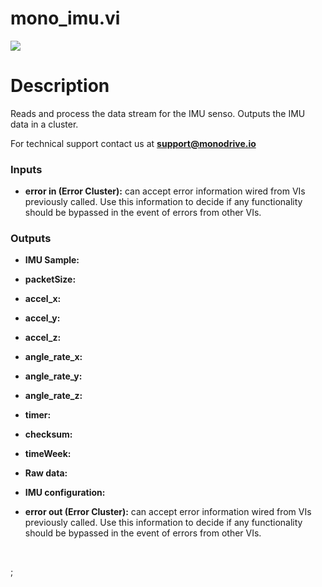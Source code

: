 # mono_imu.vi

<p class="img_container">
<img class="lg_img" src="C:\Users\graci\monodrive\documentation\docs\LV_client\sensors\mono_imu.png"/>
</p>

# Description

Reads and process the data stream for the IMU senso. Outputs the IMU data in a cluster.

For technical support contact us at <b>support@monodrive.io</b> 

### Inputs

- **error in (Error Cluster):** can accept error information wired from VIs previously called. Use this information to decide if any functionality should be bypassed in the event of errors from other VIs. 

### Outputs

- **IMU Sample:**   

- **packetSize:**   

- **accel_x:**   

- **accel_y:**   

- **accel_z:**   

- **angle_rate_x:**   

- **angle_rate_y:**   

- **angle_rate_z:**   

- **timer:**   

- **checksum:**   

- **timeWeek:**   

- **Raw data:**   

- **IMU configuration:**   

- **error out (Error Cluster):** can accept error information wired from VIs previously called. Use this information to decide if any functionality should be bypassed in the event of errors from other VIs. 

<p>&nbsp;</p>
;</p>
